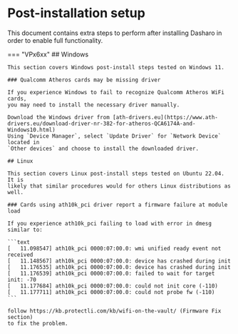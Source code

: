 # Post-installation setup

This document contains extra steps to perform after installing Dasharo in order
to enable full functionality.

=== "VPx6xx"
    ## Windows

    This section covers Windows post-install steps tested on Windows 11.

    ### Qualcomm Atheros cards may be missing driver

    If you experience Windows to fail to recognize Qualcomm Atheros WiFi cards,
    you may need to install the necessary driver manually.

    Download the Windows driver from [ath-drivers.eu](https://www.ath-drivers.eu/download-driver-nr-382-for-atheros-QCA6174A-and-Windows10.html)
    Using `Device Manager`, select `Update Driver` for `Network Device` located in
    `Other devices` and choose to install the downloaded driver.

    ## Linux

    This section covers Linux post-install steps tested on Ubuntu 22.04. It is
    likely that similar procedures would for others Linux distributions as well.

    ### Cards using ath10k_pci driver report a firmware failure at module load

    If you experience ath10k_pci failing to load with error in dmesg similar to:

    ```text
    [   11.098547] ath10k_pci 0000:07:00.0: wmi unified ready event not received
    [   11.148567] ath10k_pci 0000:07:00.0: device has crashed during init
    [   11.176535] ath10k_pci 0000:07:00.0: device has crashed during init
    [   11.176539] ath10k_pci 0000:07:00.0: failed to wait for target init: -70
    [   11.177684] ath10k_pci 0000:07:00.0: could not init core (-110)
    [   11.177711] ath10k_pci 0000:07:00.0: could not probe fw (-110)
    ```

    follow https://kb.protectli.com/kb/wifi-on-the-vault/ (Firmware Fix section)
    to fix the problem.
